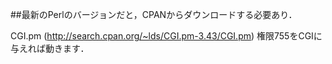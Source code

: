 ##最新のPerlのバージョンだと，CPANからダウンロードする必要あり．


CGI.pm (http://search.cpan.org/~lds/CGI.pm-3.43/CGI.pm)
権限755をCGIに与えれば動きます．